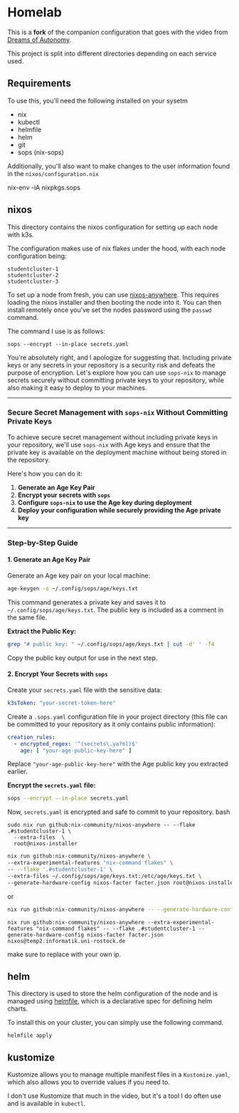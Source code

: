 # Homelab

This is a **fork** of the companion configuration that goes with the video from [Dreams of Autonomy](https://youtu.be/2yplBzPCghA).

This project is split into different directories depending on each service used.

## Requirements

To use this, you'll need the following installed on your sysetm

- nix
- kubectl
- helmfile
- helm
- git
- sops (nix-sops)

Additionally, you'll also want to make changes to the user information found in the `nixos/configuration.nix`

nix-env -iA nixpkgs.sops


## nixos

This directory contains the nixos configuration for setting
up each node with k3s.

The configuration makes use of nix flakes under the hood, with each node configuration being:

```
studentcluster-1
studentcluster-2
studentcluster-3
```

To set up a node from fresh, you can use [nixos-anywhere](https://github.com/nix-community/nixos-anywhere). This requires loading the nixos installer and then booting the node into it. You can then install remotely once you've set the nodes password using the `passwd` command. 

The command I use is as follows:


```
sops --encrypt --in-place secrets.yaml
```

You're absolutely right, and I apologize for suggesting that. Including private keys or any secrets in your repository is a security risk and defeats the purpose of encryption. Let's explore how you can use `sops-nix` to manage secrets securely without committing private keys to your repository, while also making it easy to deploy to your machines.

---

### **Secure Secret Management with `sops-nix` Without Committing Private Keys**

To achieve secure secret management without including private keys in your repository, we'll use `sops-nix` with Age keys and ensure that the private key is available on the deployment machine without being stored in the repository.

Here's how you can do it:

1. **Generate an Age Key Pair**
2. **Encrypt your secrets with `sops`**
3. **Configure `sops-nix` to use the Age key during deployment**
4. **Deploy your configuration while securely providing the Age private key**

---

### **Step-by-Step Guide**

#### **1. Generate an Age Key Pair**

Generate an Age key pair on your local machine:

```bash
age-keygen -o ~/.config/sops/age/keys.txt
```

This command generates a private key and saves it to `~/.config/sops/age/keys.txt`. The public key is included as a comment in the same file.

**Extract the Public Key:**

```bash
grep "# public key: " ~/.config/sops/age/keys.txt | cut -d' ' -f4
```

Copy the public key output for use in the next step.

#### **2. Encrypt Your Secrets with `sops`**

Create your `secrets.yaml` file with the sensitive data:

```yaml
k3sToken: "your-secret-token-here"
```

Create a `.sops.yaml` configuration file in your project directory (this file can be committed to your repository as it only contains public information):

```yaml
creation_rules:
  - encrypted_regex: '^(secrets\.ya?ml)$'
    age: [ "your-age-public-key-here" ]
```

Replace `"your-age-public-key-here"` with the Age public key you extracted earlier.

**Encrypt the `secrets.yaml` file:**

```bash
sops --encrypt --in-place secrets.yaml
```

Now, `secrets.yaml` is encrypted and safe to commit to your repository.
bash
```shell
sudo nix run github:nix-community/nixos-anywhere -- --flake .#studentcluster-1 \
  --extra-files  \
  root@nixos-installer
```


```bash
nix run github:nix-community/nixos-anywhere \
--extra-experimental-features "nix-command flakes" \
-- --flake '.#studentcluster-1' \
--extra-files ~/.config/sops/age/keys.txt:/etc/age/keys.txt \
--generate-hardware-config nixos-facter facter.json root@nixos-installer
```

or 

```bash
nix run github:nix-community/nixos-anywhere -- --generate-hardware-config nixos-facter ./facter.json  --flake '.#studentcluster-1' root@nixos-installer
```

```shell
nix run github:nix-community/nixos-anywhere --extra-experimental-features "nix-command flakes" -- --flake .#studentcluster-1 --generate-hardware-config nixos-facter facter.json nixos@temp2.informatik.uni-rostock.de
```

make sure to replace with your own ip.

## helm

This directory is used to store the helm configuration of the node and is managed using [helmfile](https://github.com/helmfile/helmfile), which is a declarative spec for defining helm charts.

To install this on your cluster, you can simply use the following command.

```
helmfile apply
```


## kustomize

Kustomize allows you to manage multiple manifest files in a `Kustomize.yaml`, which also allows you to override values if you need to.

I don't use Kustomize that much in the video, but it's a tool I do often use and is available in `kubectl`.

